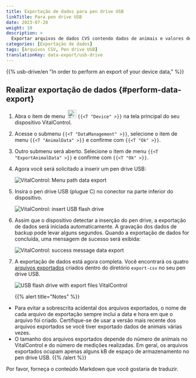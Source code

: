 ```yaml
---
title: Exportação de dados para pen drive USB
linkTitle: Para pen drive USB
date: 2023-07-20
weight: 10
description: >
  Exportar arquivos de dados CVS contendo dados de animais e valores de medição armazenados no dispositivo VitalControl para um pen drive USB.
categories: [Exportação de dados]
tags: [Arquivos CSV, Pen drive USB]
translationKey: data-export/usb-drive
---
```

{{% usb-drive/en "In order to perform an export of your device data," %}}

## Realizar exportação de dados {#perform-data-export}

1. Abra o item de menu &nbsp;<img src="/icons/device.svg" width="23" align="bottom" alt="Device" /> `{{<T "Device" >}}` na tela principal do seu dispositivo VitalControl.

2. Acesse o submenu `{{<T "DataManagement" >}}`, selecione o item de menu `{{<T "AnimalData" >}}` e confirme com `{{<T "Ok" >}}`.

3. Outro submenu será aberto. Selecione o item de menu `{{<T "ExportAnimalData" >}}` e confirme com `{{<T "Ok" >}}`.

4. Agora você será solicitado a inserir um pen drive USB:

   ![VitalControl: Menu path data export](../images/data-export.png "Invoke data export")

5. Insira o pen drive USB (plugue C) no conector na parte inferior do dispositivo.

   ![VitalControl: insert USB flash drive](/images/firmware/update/plug-in-dual-usb-stick.svg "Insert USB flash drive")

6. Assim que o dispositivo detectar a inserção do pen drive, a exportação de dados será iniciada automaticamente. A gravação dos dados de backup pode levar alguns segundos. Quando a exportação de dados for concluída, uma mensagem de sucesso será exibida:

   ![VitalControl: success message data export](../images/success-data-export.png "Success data export")

7. A exportação de dados está agora completa. Você encontrará os quatro [arquivos exportados](../export-files/) criados dentro do diretório `export-csv` no seu pen drive USB.

   ![USB flash drive with export files VitalControl](../images/export-files.png "Export files on USB flash drive")

   {{% alert title="Notes" %}}
  - Para evitar a sobrescrita acidental dos arquivos exportados, o nome de cada arquivo de exportação sempre inclui a data e hora em que o arquivo foi criado. Certifique-se de usar a versão mais recente dos arquivos exportados se você tiver exportado dados de animais várias vezes.
  - O tamanho dos arquivos exportados depende do número de animais no VitalControl e do número de medições realizadas. Em geral, os arquivos exportados ocupam apenas alguns kB de espaço de armazenamento no pen drive USB.
   {{% /alert %}}

Por favor, forneça o conteúdo Markdown que você gostaria de traduzir.
